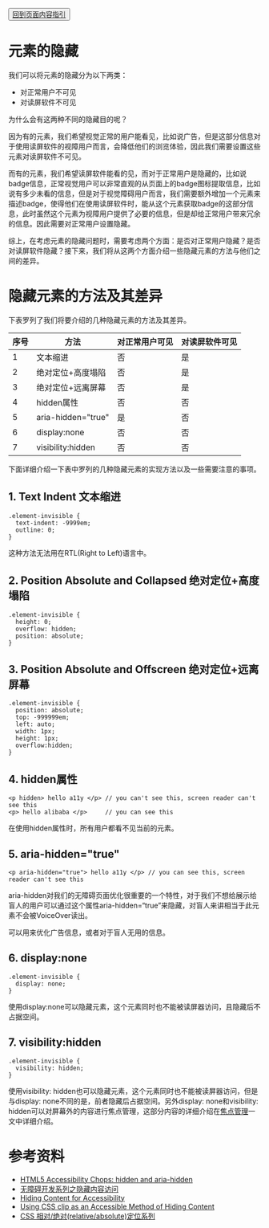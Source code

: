 <button>[回到页面内容指引](../content-creation.md)</button>

# 元素的隐藏

我们可以将元素的隐藏分为以下两类：
- 对正常用户不可见
- 对读屏软件不可见

为什么会有这两种不同的隐藏目的呢？

因为有的元素，我们希望视觉正常的用户能看见，比如说广告，但是这部分信息对于使用读屏软件的视障用户而言，会降低他们的浏览体验，因此我们需要设置这些元素对读屏软件不可见。

而有的元素，我们希望读屏软件能看的见，而对于正常用户是隐藏的，比如说badge信息，正常视觉用户可以非常直观的从页面上的badge图标提取信息，比如说有多少未看的信息，但是对于视觉障碍用户而言，我们需要额外增加一个元素来描述badge，使得他们在使用读屏软件时，能从这个元素获取badge的这部分信息，此时虽然这个元素为视障用户提供了必要的信息，但是却给正常用户带来冗余的信息。因此需要对正常用户设置隐藏。

综上，在考虑元素的隐藏问题时，需要考虑两个方面：是否对正常用户隐藏？是否对读屏软件隐藏？接下来，我们将从这两个方面介绍一些隐藏元素的方法与他们之间的差异。

# 隐藏元素的方法及其差异

下表罗列了我们将要介绍的几种隐藏元素的方法及其差异。

序号 | 方法 | 对正常用户可见 | 对读屏软件可见
--- | --- | --------------- | ---------------
1 | 文本缩进 | 否 | 是
2 | 绝对定位+高度塌陷 | 否 | 是
3 | 绝对定位+远离屏幕 | 否 | 是
4 | hidden属性 | 否 | 否
5 | aria-hidden="true" | 是 | 否
6 | display:none | 否 | 否
7 | visibility:hidden | 否 | 否



下面详细介绍一下表中罗列的几种隐藏元素的实现方法以及一些需要注意的事项。

## 1. Text Indent 文本缩进

```
.element-invisible {
  text-indent: -9999em;
  outline: 0;
}
```
这种方法无法用在RTL(Right to Left)语言中。

## 2. Position Absolute and Collapsed 绝对定位+高度塌陷

```
.element-invisible {
  height: 0;
  overflow: hidden;
  position: absolute;
}
```

## 3. Position Absolute and Offscreen 绝对定位+远离屏幕

```
.element-invisible {
  position: absolute;
  top: -999999em;
  left: auto;
  width: 1px;
  height: 1px;
  overflow:hidden;
}
```

## 4. hidden属性

```
<p hidden> hello a11y </p> // you can't see this, screen reader can't see this 
<p> hello alibaba </p>     // you can see this
```
在使用hidden属性时，所有用户都看不见当前的元素。

## 5. aria-hidden="true"

```
<p aria-hidden="true"> hello a11y </p> // you can see this, screen reader can't see this
```

aria-hidden对我们的无障碍页面优化很重要的一个特性，对于我们不想给展示给盲人的用户可以通过这个属性aria-hidden=“true”来隐藏，对盲人来讲相当于此元素不会被VoiceOver读出。

可以用来优化广告信息，或者对于盲人无用的信息。

## 6. display:none

```
.element-invisible {
  display: none;
}
```

使用display:none可以隐藏元素，这个元素同时也不能被读屏器访问，且隐藏后不占据空间。

## 7. visibility:hidden

```
.element-invisible {
  visibility: hidden;
}
```

使用visibility: hidden也可以隐藏元素，这个元素同时也不能被读屏器访问，但是与display: none不同的是，前者隐藏后占据空间。另外display: none和visibility: hidden可以对屏幕外的内容进行焦点管理，这部分内容的详细介绍在[焦点管理](https://yuque.antfin-inc.com/fusion-design-system/a11y/dn24ez)一文中详细介绍。


# 参考资料
- [HTML5 Accessibility Chops: hidden and aria-hidden](https://developer.paciellogroup.com/blog/2012/05/html5-accessibility-chops-hidden-and-aria-hidden/)
- [无障碍开发系列之隐藏内容访问](https://blog.csdn.net/yc123h/article/details/51337398)
- [Hiding Content for Accessibility](https://snook.ca/archives/html_and_css/hiding-content-for-accessibility)
- [Using CSS clip as an Accessible Method of Hiding Content](http://adaptivethemes.com/using-css-clip-as-an-accessible-method-of-hiding-content)
- [CSS 相对/绝对(relative/absolute)定位系列](https://www.zhangxinxu.com/wordpress/2011/03/css-%E7%9B%B8%E5%AF%B9%E7%BB%9D%E5%AF%B9relativeabsolute%E5%AE%9A%E4%BD%8D%E7%B3%BB%E5%88%97%EF%BC%88%E4%B8%89%EF%BC%89/)
